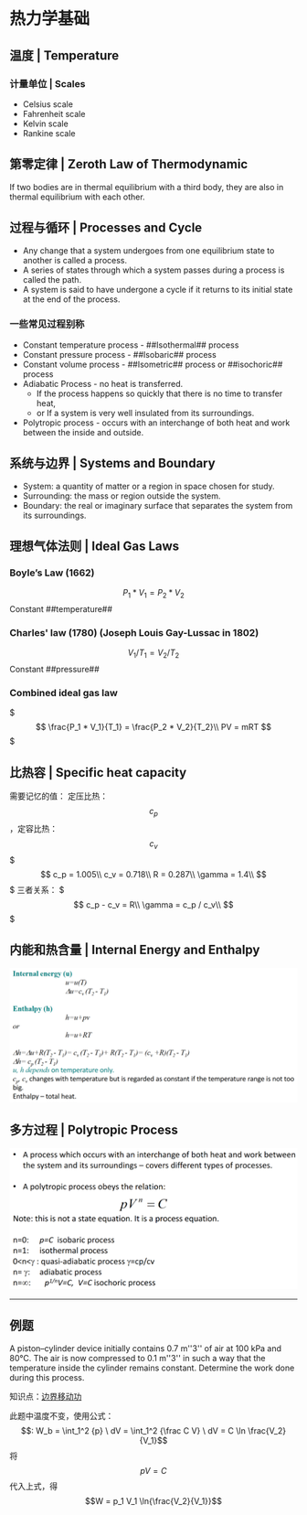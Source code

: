 # 热力学基础

## 温度 | Temperature

### 计量单位 | Scales

- Celsius scale
- Fahrenheit scale
- Kelvin scale
- Rankine scale

## 第零定律 | Zeroth Law of Thermodynamic

If two bodies are in thermal equilibrium with a third body, they are also in thermal equilibrium with each other.

## 过程与循环 | Processes and Cycle

- Any change that a system undergoes from one equilibrium state to another is called a process.
- A series of states through which a system passes during a process is called the path.
- A system is said to have undergone a cycle if it returns to its initial state at the end of the process.

### 一些常见过程别称

- Constant temperature process - ##Isothermal## process
- Constant pressure process - ##Isobaric## process
- Constant volume process - ##Isometric## process or ##isochoric## process
- Adiabatic Process - no heat is transferred.
  - If the process happens so quickly that there is no time to transfer heat,
  - or If a system is very well insulated from its surroundings.
- Polytropic process - occurs with an interchange of both heat and work between the inside and outside.

## 系统与边界 | Systems and Boundary

- System: a quantity of matter or a region in space chosen for study.
- Surrounding: the mass or region outside the system.
- Boundary: the real or imaginary surface that separates the system from its surroundings.

## 理想气体法则 | Ideal Gas Laws

### Boyle’s Law (1662)

$$P_1 * V_1 = P_2 * V_2$$ Constant ##temperature##

### Charles' law (1780) (Joseph Louis Gay-Lussac in 1802)

$$V_1 / T_1 = V_2 / T_2$$ Constant ##pressure##

### Combined ideal gas law

$$$
\frac{P_1 * V_1}{T_1} = \frac{P_2 * V_2}{T_2}\\
PV = mRT
$$$

## 比热容 | Specific heat capacity

需要记忆的值：
定压比热：$$c_p$$，定容比热：$$c_v$$
$$$
c_p = 1.005\\
c_v = 0.718\\
R = 0.287\\
\gamma = 1.4\\
$$$
三者关系：
$$$
c_p - c_v = R\\
\gamma = c_p / c_v\\
$$$


## 内能和热含量 | Internal Energy and Enthalpy

![内能和热含量](.热力学基础/内能和热含量.png)

## 多方过程 | Polytropic Process

![多方过程](.热力学基础/多方过程.png)

- - -

## 例题

A piston–cylinder device initially contains 0.7 m''3'' of air at 100 kPa and 80°C. The air is now compressed to 0.1 m''3'' in such a way that the temperature inside the cylinder remains constant. Determine the work done during this process.

知识点：[边界移动功](非流动过程.md)

此题中温度不变，使用公式：$$: W_b = \int_1^2 {p} \ dV = \int_1^2 {\frac C V} \ dV = C \ln \frac{V_2}{V_1}$$
将 $$pV = C$$ 代入上式，得 $$W = p_1 V_1 \ln{\frac{V_2}{V_1}}$$
